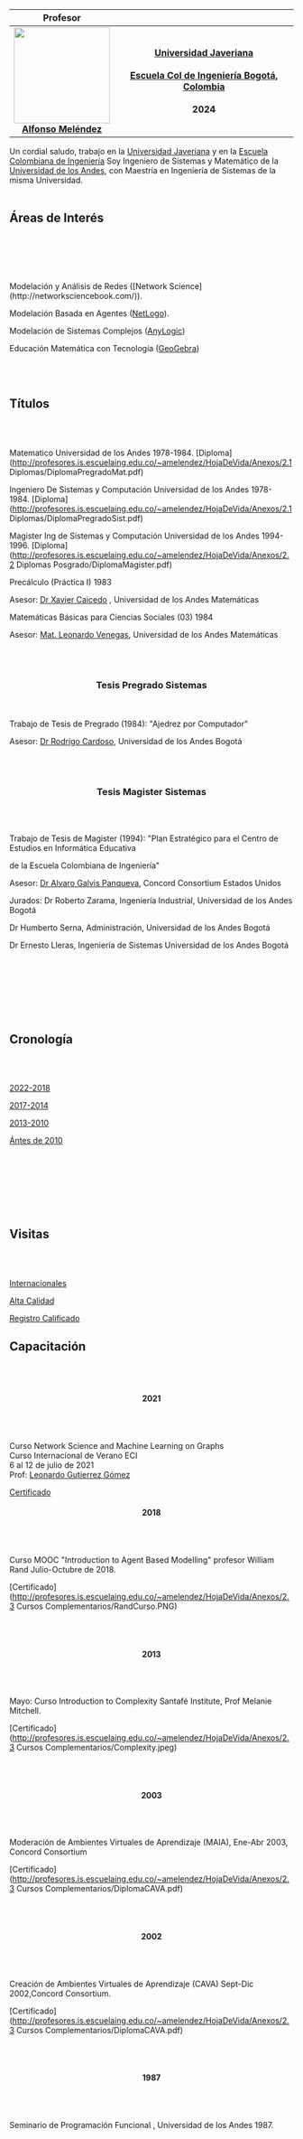 |<b>Profesor</b>    |   |
|:-:|:-:|
| <img src="https://avatars.githubusercontent.com/u/55796430?v=4"  width=170pt > <br> <b>[Alfonso Meléndez](http://profesores.is.escuelaing.edu.co/~amelendez/HojaDeVida/HojaDeVida.html)</b>   | **[Universidad Javeriana](https://www.javeriana.edu.co/inicio)**  <br>  <br> **[Escuela Col de Ingeniería Bogotá, Colombia](http://www.escuelaing.edu.co)** <br>  <br> <b> 2024</b> |


Un cordial saludo, trabajo en la [Universidad Javeriana](https://www.javeriana.edu.co/inicio) y en la [Escuela Colombiana de Ingeniería](https://www.escuelaing.edu.co/es/) Soy Ingeniero de Sistemas y Matemático de la [Universidad de los Andes](https://uniandes.edu.co/), con Maestría en Ingeniería de Sistemas  de la misma Universidad.
 <br>
</br>


## Áreas de Interés

 <br> </br>


 <br>
</br>
Modelación y Análisis de Redes ([Network Science](http://networksciencebook.com/)).

Modelación Basada en Agentes ([NetLogo](https://ccl.northwestern.edu/netlogo/)).

Modelación de Sistemas Complejos ([AnyLogic](https://es.wikipedia.org/wiki/AnyLogic))


Educación Matemática con Tecnología ([GeoGebra](https://www.geogebra.org/))

<br>
</br>

## Títulos

<br>
  </br>

Matematico Universidad de los Andes  1978-1984.
[Diploma](http://profesores.is.escuelaing.edu.co/~amelendez/HojaDeVida/Anexos/2.1 Diplomas/DiplomaPregradoMat.pdf)

Ingeniero De Sistemas y Computación Universidad de los Andes  1978- 1984.
[Diploma](http://profesores.is.escuelaing.edu.co/~amelendez/HojaDeVida/Anexos/2.1 Diplomas/DiplomaPregradoSist.pdf)

Magister  Ing de Sistemas y Computación  Universidad de los Andes  1994-1996.
[Diploma](http://profesores.is.escuelaing.edu.co/~amelendez/HojaDeVida/Anexos/2.2 Diplomas Posgrado/DiplomaMagister.pdf)


  
  Precálculo (Práctica I)  1983

Asesor: [Dr Xavier Caicedo](https://math.uniandes.edu.co/webxcaicedo/) , Universidad de los Andes Matemáticas

Matemáticas Básicas para Ciencias Sociales (03)  1984

Asesor: [Mat. Leonardo Venegas](https://www.youtube.com/watch?v=qhIh7Ouzxeo),  Universidad de los Andes Matemáticas


<br>
  </br>
  <center> <h3>Tesis Pregrado Sistemas</h3> </center> 
  <br>
  </br>
  Trabajo de Tesis de Pregrado (1984):  "Ajedrez por Computador"

Asesor: [Dr Rodrigo Cardoso](https://profesores.virtual.uniandes.edu.co/rcardoso/es/inicio/), Universidad de los Andes  Bogotá

<br>
  </br>
  <center> <h3>Tesis Magister Sistemas</h3> </center> 
  <br>
  </br>

Trabajo de Tesis de Magister (1994): "Plan Estratégico para el Centro de Estudios en Informática Educativa

   de la Escuela Colombiana de Ingeniería"


Asesor:  [Dr Alvaro Galvis Panqueva](https://sites.google.com/site/galvaro50/), Concord Consortium  Estados Unidos

Jurados:  Dr Roberto Zarama, Ingeniería Industrial, Universidad de los Andes Bogotá

Dr Humberto Serna, Administración, Universidad de los Andes Bogotá

Dr Ernesto Lleras, Ingeniería de Sistemas  Universidad de los Andes Bogotá

<br>
  </br>
  <br>
  </br>
  <br>
  </br>

## Cronología

<br>
  </br>

  
[2022-2018](http://profesores.is.escuelaing.edu.co/~amelendez/HojaDeVida/Cronologia2021-2018.html)

[2017-2014](http://profesores.is.escuelaing.edu.co/~amelendez/HojaDeVida/Cronologia2017-2014.html)

[2013-2010](http://profesores.is.escuelaing.edu.co/~amelendez/HojaDeVida/Cronologia2013-2010.html)

[Ántes de 2010](http://profesores.is.escuelaing.edu.co/~amelendez/HojaDeVida/CronologiaAntes2010.html)

<br>
  </br>
  <br>
  </br>
  <br>
  </br>

## Visitas 

<br>
  </br>
 
[Internacionales](http://profesores.is.escuelaing.edu.co/~amelendez/HojaDeVida/VisitasInternacionales.html)


[Alta Calidad](http://profesores.is.escuelaing.edu.co/~amelendez/HojaDeVida/VisitasAltaCalidad.html)

[Registro Calificado](http://profesores.is.escuelaing.edu.co/~amelendez/HojaDeVida/VisitasRegistro.html)

## Capacitación

<br>
  </br>
  
  <center> <h4>2021</h4> </center> 
<br>
</br>

Curso Network Science and Machine Learning on Graphs <br>
Curso Internacional de Verano ECI <br>
6 al 12 de julio de 2021 <br>
Prof: [Leonardo Gutierrez Gómez](https://www.linkedin.com/in/leonardo-guti%C3%A9rrez-g%C3%B3mez-b2211320/?originalSubdomain=lu)

[Certificado](https://www.dropbox.com/s/kpydwkmlkbqfxe9/Jorge%20Alfonso%20Mel%C3%A9ndez%20Acu%C3%B1a%20-%20Network%20science%20and%20machine%20learning%20on%20graphs.pdf?dl=1)

<center> <h4>2018</h4> </center> 
<br>
</br>
  
Curso MOOC  "Introduction to Agent Based Modelling" profesor William Rand 
Julio-Octubre de 2018.

  [Certificado](http://profesores.is.escuelaing.edu.co/~amelendez/HojaDeVida/Anexos/2.3 Cursos Complementarios/RandCurso.PNG)
  
  <br>
</br>
<center> <h4>2013</h4> </center> 
<br>
</br> 
  
Mayo: Curso Introduction to Complexity Santafé Institute,  Prof Melanie Mitchell.

[Certificado](http://profesores.is.escuelaing.edu.co/~amelendez/HojaDeVida/Anexos/2.3 Cursos Complementarios/Complexity.jpeg)

  
  <br>
</br>
<center> <h4>2003</h4> </center> 
<br>
</br> 


 Moderación de Ambientes Virtuales de Aprendizaje (MAIA),   Ene-Abr 2003, Concord Consortium
 
[Certificado](http://profesores.is.escuelaing.edu.co/~amelendez/HojaDeVida/Anexos/2.3 Cursos Complementarios/DiplomaCAVA.pdf)

<br>
</br>
<center> <h4>2002</h4> </center> 
<br>
</br> 

Creación de Ambientes Virtuales de Aprendizaje (CAVA)   Sept-Dic 2002,Concord Consortium.

[Certificado](http://profesores.is.escuelaing.edu.co/~amelendez/HojaDeVida/Anexos/2.3 Cursos Complementarios/DiplomaCAVA.pdf)

<br>
</br>
<center> <h4>1987</h4> </center> 
<br>
</br> 


Seminario de Programación Funcional , Universidad de los Andes 1987.

<br>
</br> 

<br>
</br> 

<br>
</br> 

<br>
</br> 


## Docencia

<br>
</br> 


[Docencia Escuela](http://profesores.is.escuelaing.edu.co/~amelendez/HojaDeVida/DocenciaEscuela.html)

[Docencia Otras Universidades](http://profesores.is.escuelaing.edu.co/~amelendez/HojaDeVida/DocenciaOtras.html)


<br>
</br> 

<br>
</br> 

<br>
</br> 



## Publicaciones

<br>
</br> 


[Libros](http://profesores.is.escuelaing.edu.co/~amelendez/HojaDeVida/Libros.html)

[Artículos de Investigación](http://profesores.is.escuelaing.edu.co/~amelendez/HojaDeVida/ArtículosInv.html)

<br>
</br> 
<br>
</br> 
<br>
</br> 



## Proyectos

<br>
</br> 


[Proyectos de Investigación](http://profesores.is.escuelaing.edu.co/~amelendez/HojaDeVida/ProyectosInv.html)

[Proyectos y Propuestas](http://profesores.is.escuelaing.edu.co/~amelendez/HojaDeVida/ProyectosyPropuestas.html)

[Proyectos de Grado](http://profesores.is.escuelaing.edu.co/~amelendez/HojaDeVida/ProyectosDeGrado.html)

<br>
</br> 

<br>
</br> 

<br>
</br> 



## Otros
<br>
</br> 


[Seminarios](http://profesores.is.escuelaing.edu.co/~amelendez/HojaDeVida/Seminarios.html)

[Conferencias](http://profesores.is.escuelaing.edu.co/~amelendez/HojaDeVida/Conferencias.html)

[Herramientas Tecnológicas](http://profesores.is.escuelaing.edu.co/~amelendez/HojaDeVida/HerramientasTecnológicas.html)

[Premios](http://profesores.is.escuelaing.edu.co/~amelendez/HojaDeVida/Premios.html)

[Jurado](http://profesores.is.escuelaing.edu.co/~amelendez/HojaDeVida/Jurado.html)


[Información de Contacto](http://profesores.is.escuelaing.edu.co/~amelendez/HojaDeVida/InfAdicional.html)

<br>  </br>
<br>  </br>
<br>  </br>

<br>  </br>
